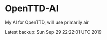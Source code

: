 # OpenTTD-AI
My AI for OpenTTD, will use primarily air

Latest backup: Sun Sep 29 22:22:01 UTC 2019
